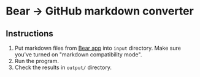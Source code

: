 # Bear -> GitHub markdown converter

## Instructions

1. Put markdown files from [Bear app](https://bear.app/) into `input` directory. Make sure you've turned on "markdown compatibility mode".
2. Run the program.
3. Check the results in `output/` directory.
